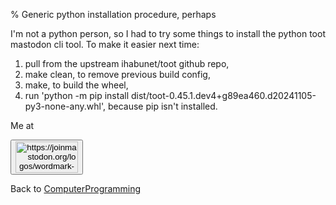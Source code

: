 % Generic python installation procedure, perhaps

I'm not a python person, so I had to try some things to install the python toot mastodon cli tool. To make it easier next time:

1. pull from the upstream ihabunet/toot github repo,
2. make clean, to remove previous build config,
3. make, to build the wheel,
4. run 'python -m pip install dist/toot-0.45.1.dev4+g89ea460.d20241105-py3-none-any.whl', because pip isn't installed.

Me at
<form action='https://mastodon.sdf.org/@drbean'>
<button type='submit' class='btn'>
<img src='./mastodon.svg'
alt='https://joinmastodon.org/logos/wordmark-black-text.svg'
style='width:100px;height:50px'/>
</button></form>

Back to [ComputerProgramming](ComputerProgramming.html)
